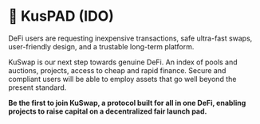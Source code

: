 # 🚀 KusPAD \(IDO\)

DeFi users are requesting inexpensive transactions, safe ultra-fast swaps, user-friendly design, and a trustable long-term platform.

KuSwap is our next step towards genuine DeFi. An index of pools and auctions, projects, access to cheap and rapid finance. Secure and compliant users will be able to employ assets that go well beyond the present standard.

**Be the first to join KuSwap, a protocol built for all in one DeFi, enabling projects to raise capital on a decentralized fair launch pad.**  
  



